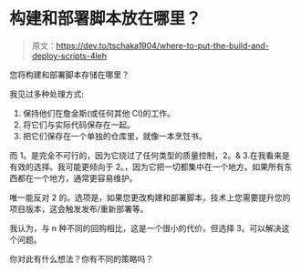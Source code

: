 # 构建和部署脚本放在哪里？

> 原文：<https://dev.to/tschaka1904/where-to-put-the-build-and-deploy-scripts-4leh>

您将构建和部署脚本存储在哪里？

我见过多种处理方式:

1.  保持他们在詹金斯(或任何其他 CI)的工作。
2.  将它们与实际代码保存在一起。
3.  把它们保存在一个单独的仓库里，就像一本烹饪书。

而 1。是完全不可行的，因为它绕过了任何类型的质量控制，2。& 3.在我看来是有效的选择。我可能更倾向于 2。，因为它把一切都集中在一个地方。如果所有东西都在一个地方，通常更容易维护。

唯一能反对 2 的。选项是，如果您更改构建和部署脚本，技术上您需要提升您的项目版本，这会触发发布/重新部署等。

我认为，与 n 种不同的回购相比，这是一个很小的代价，但选择 3。可以解决这个问题。

你对此有什么想法？你有不同的策略吗？